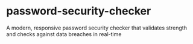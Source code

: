 # password-security-checker
A modern, responsive password security checker that validates strength and checks against data breaches in real-time
